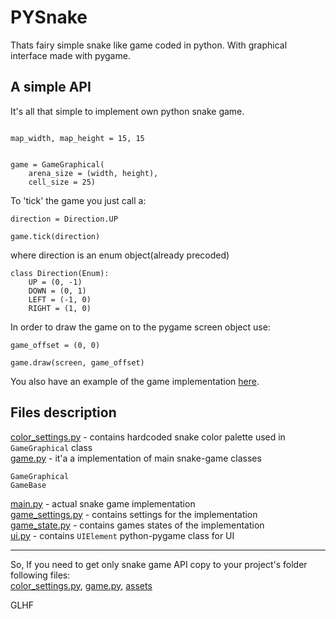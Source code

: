 # PYSnake

Thats fairy simple snake like game coded in python. With graphical interface made with pygame.

## A simple API

It's all that simple to implement own python snake game.
```python3

map_width, map_height = 15, 15


game = GameGraphical(
    arena_size = (width, height),
    cell_size = 25)

```

To 'tick' the game you just call a:
```python3
direction = Direction.UP

game.tick(direction)
```

where direction is an enum object(already precoded)

```python3
class Direction(Enum):
    UP = (0, -1)
    DOWN = (0, 1)
    LEFT = (-1, 0)
    RIGHT = (1, 0)
```

In order to draw the game on to the pygame screen object use:
```python3
game_offset = (0, 0)

game.draw(screen, game_offset)
```

You also have an example of the game implementation [here](/main.py).

## Files description
[color_settings.py](/color_settings.py) - contains hardcoded snake color palette used in ```GameGraphical``` class\
[game.py](/game.py) - it'a a implementation of main snake-game classes
```python3
GameGraphical
GameBase
```

[main.py](/main.py) - actual snake game implementation\
[game_settings.py](/game_settings.py) - contains settings for the implementation\
[game_state.py](/game_state.py) - contains games states of the implementation\
[ui.py](/ui.py) - contains ```UIElement``` python-pygame class for UI

---------------------
So, If you need to get only snake game API copy to your project's folder following files:\
[color_settings.py](/color_settings.py), [game.py](/game.py), [assets](/assets)

GLHF




